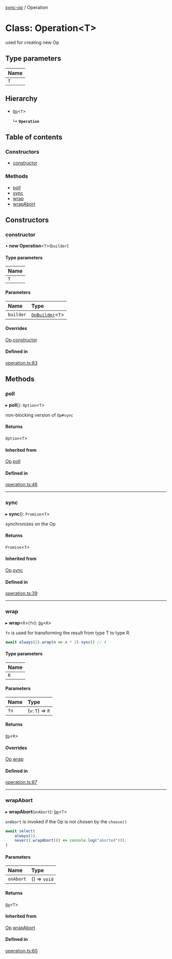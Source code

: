 [sync-op](../README.md) / Operation

# Class: Operation<T\>

used for creating new Op

## Type parameters

| Name |
| :------ |
| `T` |

## Hierarchy

- [`Op`](Op.md)<`T`\>

  ↳ **`Operation`**

## Table of contents

### Constructors

- [constructor](Operation.md#constructor)

### Methods

- [poll](Operation.md#poll)
- [sync](Operation.md#sync)
- [wrap](Operation.md#wrap)
- [wrapAbort](Operation.md#wrapabort)

## Constructors

### constructor

• **new Operation**<`T`\>(`builder`)

#### Type parameters

| Name |
| :------ |
| `T` |

#### Parameters

| Name | Type |
| :------ | :------ |
| `builder` | [`OpBuilder`](../README.md#opbuilder)<`T`\> |

#### Overrides

[Op](Op.md).[constructor](Op.md#constructor)

#### Defined in

[operation.ts:83](https://github.com/dhcmrlchtdj/sync-op/blob/bd5f2f4/src/operation.ts#L83)

## Methods

### poll

▸ **poll**(): `Option`<`T`\>

non-blocking version of `Op#sync`

#### Returns

`Option`<`T`\>

#### Inherited from

[Op](Op.md).[poll](Op.md#poll)

#### Defined in

[operation.ts:46](https://github.com/dhcmrlchtdj/sync-op/blob/bd5f2f4/src/operation.ts#L46)

___

### sync

▸ **sync**(): `Promise`<`T`\>

synchronizes on the Op

#### Returns

`Promise`<`T`\>

#### Inherited from

[Op](Op.md).[sync](Op.md#sync)

#### Defined in

[operation.ts:39](https://github.com/dhcmrlchtdj/sync-op/blob/bd5f2f4/src/operation.ts#L39)

___

### wrap

▸ **wrap**<`R`\>(`fn`): [`Op`](Op.md)<`R`\>

`fn` is used for transforming the result from type T to type R.

```typescript
await always(2).wrap(n => x * 2).sync() // 4
```

#### Type parameters

| Name |
| :------ |
| `R` |

#### Parameters

| Name | Type |
| :------ | :------ |
| `fn` | (`v`: `T`) => `R` |

#### Returns

[`Op`](Op.md)<`R`\>

#### Overrides

[Op](Op.md).[wrap](Op.md#wrap)

#### Defined in

[operation.ts:87](https://github.com/dhcmrlchtdj/sync-op/blob/bd5f2f4/src/operation.ts#L87)

___

### wrapAbort

▸ **wrapAbort**(`onAbort`): [`Op`](Op.md)<`T`\>

`onAbort` is invoked if the Op is not chosen by the `choose()`

```typescript
await select(
	always(1),
	never().wrapAbort(() => console.log("aborted"))),
)
```

#### Parameters

| Name | Type |
| :------ | :------ |
| `onAbort` | () => `void` |

#### Returns

[`Op`](Op.md)<`T`\>

#### Inherited from

[Op](Op.md).[wrapAbort](Op.md#wrapabort)

#### Defined in

[operation.ts:60](https://github.com/dhcmrlchtdj/sync-op/blob/bd5f2f4/src/operation.ts#L60)
